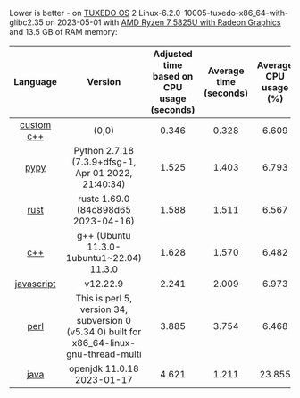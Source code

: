 
Lower is better - on [TUXEDO OS](https://www.tuxedocomputers.com/en/TUXEDO-OS_1.tuxedo) 2
Linux-6.2.0-10005-tuxedo-x86_64-with-glibc2.35 on 2023-05-01 with [AMD Ryzen 7 5825U with Radeon Graphics](https://www.amd.com/en/products/apu/amd-ryzen-7-5825u) and 13.5 GB of RAM memory:

|                              Language                             |                                          Version                                           | Adjusted time based on CPU usage (seconds) | Average time (seconds) | Average CPU usage (%) | Average memory usage (%) |
|:-----------------------------------------------------------------:|:------------------------------------------------------------------------------------------:|:------------------------------------------:|:----------------------:|:---------------------:|:------------------------:|
|              [custom c++](https://www.randomguy.info)             |                                           (0,0)                                            |                   0.346                    |         0.328          |         6.609         |          44.937          |
|             [pypy](https://en.wikipedia.org/wiki/PyPy)            |                    Python 2.7.18 (7.3.9+dfsg-1, Apr 01 2022, 21:40:34)                     |                   1.525                    |         1.403          |         6.793         |          39.785          |
| [rust](https://en.wikipedia.org/wiki/Rust_(programming_language)) |                            rustc 1.69.0 (84c898d65 2023-04-16)                             |                   1.588                    |         1.511          |         6.567         |          39.569          |
|            [c++](https://en.wikipedia.org/wiki/C%2B%2B)           |                         g++ (Ubuntu 11.3.0-1ubuntu1~22.04) 11.3.0                          |                   1.628                    |         1.570          |         6.482         |          39.836          |
|       [javascript](https://en.wikipedia.org/wiki/JavaScript)      |                                          v12.22.9                                          |                   2.241                    |         2.009          |         6.973         |          40.340          |
|             [perl](https://en.wikipedia.org/wiki/Perl)            | This is perl 5, version 34, subversion 0 (v5.34.0) built for x86_64-linux-gnu-thread-multi |                   3.885                    |         3.754          |         6.468         |          41.082          |
| [java](https://en.wikipedia.org/wiki/Java_(programming_language)) |                                 openjdk 11.0.18 2023-01-17                                 |                   4.621                    |         1.211          |         23.855        |          52.032          |

